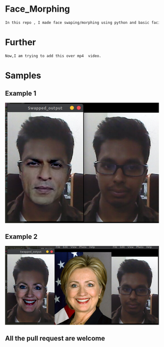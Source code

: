 # Face_Morphing
```bash
In this repo , I made face swaping/morphing using python and basic facial landmarks of 68 points .
```

# Further
```bash
Now,I am trying to add this over mp4  video.
```

# Samples

## Example 1
![](https://github.com/bansal-dhruv/Face_Morphing/blob/master/Sample/s2.png)

## Example 2
![](https://github.com/bansal-dhruv/Face_Morphing/blob/master/Sample/s3.png)



## All the pull request are welcome
